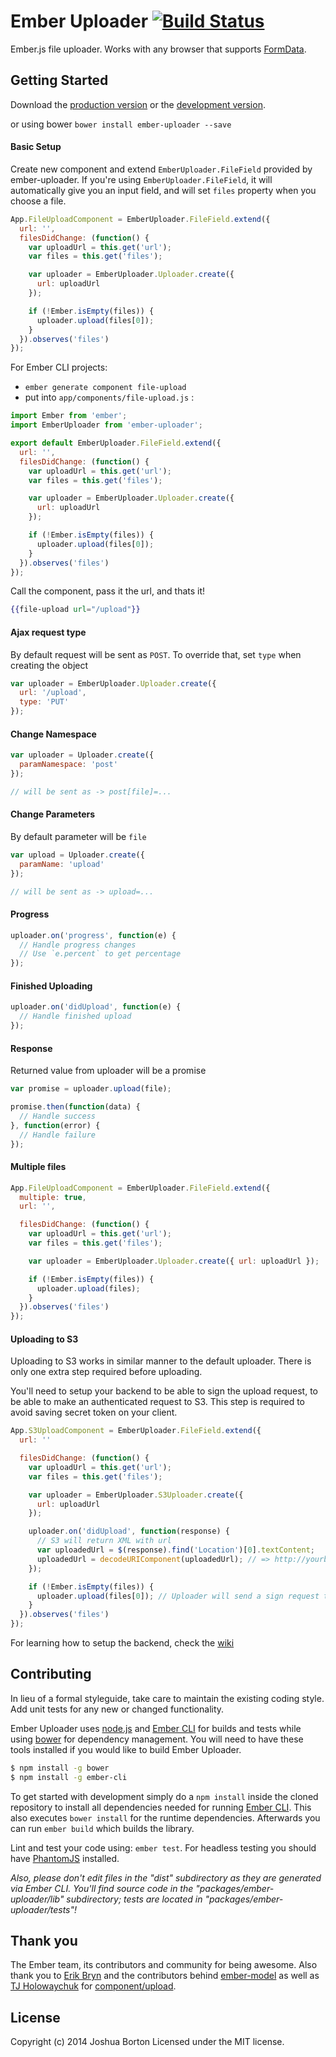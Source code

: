 # Ember Uploader [![Build Status](https://travis-ci.org/benefitcloud/ember-uploader.svg?branch=master)](https://travis-ci.org/benefitcloud/ember-uploader)

Ember.js file uploader. Works with any browser that supports [FormData](http://caniuse.com/#search=FormData).

## Getting Started

Download the [production version][min] or the [development version][max].

[min]: https://raw.github.com/benefitcloud/ember-uploader/master/dist/ember-uploader.min.js
[max]: https://raw.github.com/benefitcloud/ember-uploader/master/dist/ember-uploader.js

or using bower `bower install ember-uploader --save`

#### Basic Setup
Create new component and extend `EmberUploader.FileField` provided by ember-uploader. If you're using `EmberUploader.FileField`, it will automatically give you an input field, and will set `files` property when you choose a file.

```js
App.FileUploadComponent = EmberUploader.FileField.extend({
  url: '',
  filesDidChange: (function() {
    var uploadUrl = this.get('url');
    var files = this.get('files');

    var uploader = EmberUploader.Uploader.create({
      url: uploadUrl
    });

    if (!Ember.isEmpty(files)) {
      uploader.upload(files[0]);
    }
  }).observes('files')
});
```
For Ember CLI projects:
* `ember generate component file-upload`
* put into `app/components/file-upload.js` :

```js
import Ember from 'ember';
import EmberUploader from 'ember-uploader';

export default EmberUploader.FileField.extend({
  url: '',
  filesDidChange: (function() {
    var uploadUrl = this.get('url');
    var files = this.get('files');

    var uploader = EmberUploader.Uploader.create({
      url: uploadUrl
    });

    if (!Ember.isEmpty(files)) {
      uploader.upload(files[0]);
    }
  }).observes('files')
});
```

Call the component, pass it the url, and thats it!
```hbs
{{file-upload url="/upload"}}
```

#### Ajax request type
By default request will be sent as `POST`. To override that, set `type` when creating the object

```js
var uploader = EmberUploader.Uploader.create({
  url: '/upload',
  type: 'PUT'
});
```

#### Change Namespace

```js
var uploader = Uploader.create({
  paramNamespace: 'post'
});

// will be sent as -> post[file]=...
```

#### Change Parameters
By default parameter will be `file`

```js
var upload = Uploader.create({
  paramName: 'upload'
});

// will be sent as -> upload=...
```

#### Progress

```js
uploader.on('progress', function(e) {
  // Handle progress changes
  // Use `e.percent` to get percentage
});
```

#### Finished Uploading

```js
uploader.on('didUpload', function(e) {
  // Handle finished upload
});
```

#### Response
Returned value from uploader will be a promise

```js
var promise = uploader.upload(file);

promise.then(function(data) {
  // Handle success
}, function(error) {
  // Handle failure
});
```

#### Multiple files
```js
App.FileUploadComponent = EmberUploader.FileField.extend({
  multiple: true,
  url: '',

  filesDidChange: (function() {
    var uploadUrl = this.get('url');
    var files = this.get('files');

    var uploader = EmberUploader.Uploader.create({ url: uploadUrl });

    if (!Ember.isEmpty(files)) {
      uploader.upload(files);
    }
  }).observes('files')
});
```

#### Uploading to S3

Uploading to S3 works in similar manner to the default uploader. There is only
one extra step required before uploading.

You'll need to setup your backend to be able to sign the upload request, to be
able to make an authenticated request to S3. This step is required to avoid
saving secret token on your client.

```js
App.S3UploadComponent = EmberUploader.FileField.extend({
  url: ''

  filesDidChange: (function() {
    var uploadUrl = this.get('url');
    var files = this.get('files');

    var uploader = EmberUploader.S3Uploader.create({
      url: uploadUrl
    });

    uploader.on('didUpload', function(response) {
      // S3 will return XML with url
      var uploadedUrl = $(response).find('Location')[0].textContent;
      uploadedUrl = decodeURIComponent(uploadedUrl); // => http://yourbucket.s3.amazonaws.com/file.png
    });

    if (!Ember.isEmpty(files)) {
      uploader.upload(files[0]); // Uploader will send a sign request then upload to S3
    }
  }).observes('files')
});

```

For learning how to setup the backend, check the [wiki](https://github.com/benefitcloud/ember-uploader/wiki/S3-Server-Setup)

## Contributing
In lieu of a formal styleguide, take care to maintain the existing coding style. Add unit tests for any new or changed functionality.

Ember Uploader uses [node.js](http://nodejs.org) and [Ember CLI](http://www.ember-cli.com/) for builds and tests while using [bower](http://bower.io/) for dependency management. You will need to have these tools installed if you would like to build Ember Uploader.

```sh
$ npm install -g bower
$ npm install -g ember-cli
```

To get started with development simply do a `npm install` inside the cloned repository to install all dependencies needed for running [Ember CLI](http://www.ember-cli.com/). This also executes `bower install` for the runtime dependencies. Afterwards you can run `ember build` which builds the library.

Lint and test your code using: `ember test`. For headless testing you should have [PhantomJS](http://phantomjs.org/) installed.

_Also, please don't edit files in the "dist" subdirectory as they are generated via Ember CLI. You'll find source code in the "packages/ember-uploader/lib" subdirectory; tests are located in "packages/ember-uploader/tests"!_

## Thank you
The Ember team, its contributors and community for being awesome. Also thank you to [Erik Bryn](http://twitter.com/ebryn) and the contributors behind [ember-model](http://github.com/ebryn/ember-model) as well as [TJ Holowaychuk](http://twitter.com/tjholowaychuk) for [component/upload](http://github.com/component/upload).

## License
Copyright (c) 2014 Joshua Borton
Licensed under the MIT license.
